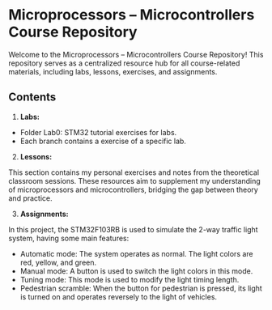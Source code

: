 # Microprocessors – Microcontrollers Course Repository

Welcome to the Microprocessors – Microcontrollers Course Repository! This repository serves as a centralized resource hub for all course-related materials, including labs, lessons, exercises, and assignments.

## Contents

1. **Labs:** 

- Folder Lab0: STM32 tutorial exercises for labs.
- Each branch contains a exercise of a specific lab.


2. **Lessons:** 

This section contains my personal exercises and notes from the theoretical classroom sessions. These resources aim to supplement my understanding of microprocessors and microcontrollers, bridging the gap between theory and practice.


3. **Assignments:** 

In this project, the STM32F103RB is used to simulate the 2-way traffic light system, having some main features:
- Automatic mode: 
The system operates as normal. The  light colors are red, yellow, and green.
- Manual mode: 
A button is used to switch the light colors in this mode.
- Tuning mode: 
This mode is used to modify the light timing length.
- Pedestrian scramble: 
When the button for pedestrian is pressed, its light is turned on and operates reversely to the light of vehicles.

